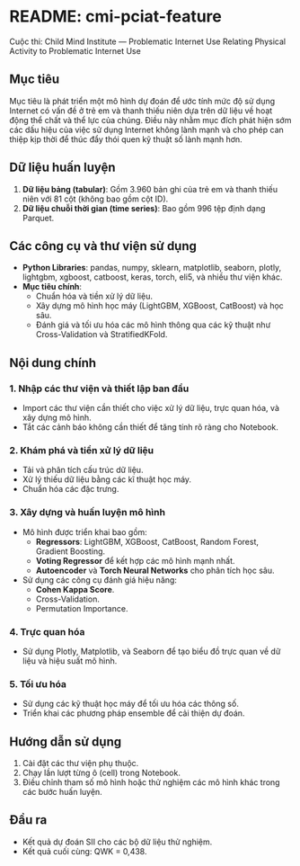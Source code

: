 # README: cmi-pciat-feature
Cuộc thi: Child Mind Institute — Problematic Internet Use
Relating Physical Activity to Problematic Internet Use

## Mục tiêu
Mục tiêu là phát triển một mô hình dự đoán để ước tính mức độ sử dụng Internet có vấn đề ở trẻ em và thanh thiếu niên dựa trên dữ liệu về hoạt động thể chất và thể lực của chúng. Điều này nhằm mục đích phát hiện sớm các dấu hiệu của việc sử dụng Internet không lành mạnh và cho phép can thiệp kịp thời để thúc đẩy thói quen kỹ thuật số lành mạnh hơn.

## Dữ liệu huấn luyện
1. **Dữ liệu bảng (tabular)**: Gồm 3.960 bản ghi của trẻ em và thanh thiếu niên với 81 cột (không bao gồm cột ID).
2. **Dữ liệu chuỗi thời gian (time series)**: Bao gồm 996 tệp định dạng Parquet.

## Các công cụ và thư viện sử dụng
- **Python Libraries**: pandas, numpy, sklearn, matplotlib, seaborn, plotly, lightgbm, xgboost, catboost, keras, torch, eli5, và nhiều thư viện khác.
- **Mục tiêu chính**:
  - Chuẩn hóa và tiền xử lý dữ liệu.
  - Xây dựng mô hình học máy (LightGBM, XGBoost, CatBoost) và học sâu.
  - Đánh giá và tối ưu hóa các mô hình thông qua các kỹ thuật như Cross-Validation và StratifiedKFold.

## Nội dung chính
### 1. **Nhập các thư viện và thiết lập ban đầu**
- Import các thư viện cần thiết cho việc xử lý dữ liệu, trực quan hóa, và xây dựng mô hình.
- Tắt các cảnh báo không cần thiết để tăng tính rõ ràng cho Notebook.

### 2. **Khám phá và tiền xử lý dữ liệu**
- Tải và phân tích cấu trúc dữ liệu.
- Xử lý thiếu dữ liệu bằng các kĩ thuật học máy.
- Chuẩn hóa các đặc trưng.

### 3. **Xây dựng và huấn luyện mô hình**
- Mô hình được triển khai bao gồm:
  - **Regressors**: LightGBM, XGBoost, CatBoost, Random Forest, Gradient Boosting.
  - **Voting Regressor** để kết hợp các mô hình mạnh nhất.
  - **Autoencoder** và **Torch Neural Networks** cho phân tích học sâu.
- Sử dụng các công cụ đánh giá hiệu năng:
  - **Cohen Kappa Score**.
  - Cross-Validation.
  - Permutation Importance. 

### 4. **Trực quan hóa**
- Sử dụng Plotly, Matplotlib, và Seaborn để tạo biểu đồ trực quan về dữ liệu và hiệu suất mô hình.

### 5. **Tối ưu hóa**
- Sử dụng các kỹ thuật học máy để tối ưu hóa các thông số.
- Triển khai các phương pháp ensemble để cải thiện dự đoán.

## Hướng dẫn sử dụng
1. Cài đặt các thư viện phụ thuộc.
2. Chạy lần lượt từng ô (cell) trong Notebook.
3. Điều chỉnh tham số mô hình hoặc thử nghiệm các mô hình khác trong các bước huấn luyện.

## Đầu ra
- Kết quả dự đoán SII cho các bộ dữ liệu thử nghiệm.
- Kết quả cuối cùng: QWK = 0,438.
